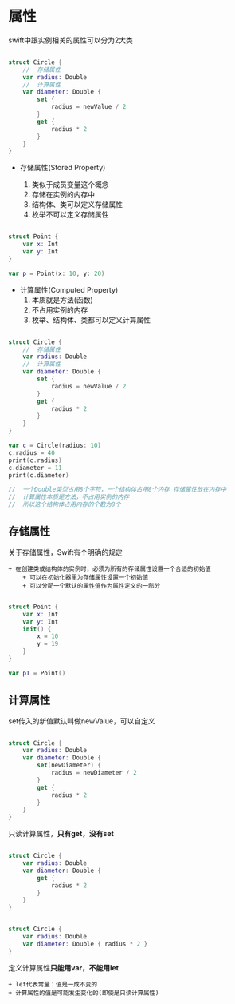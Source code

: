 # 属性

swift中跟实例相关的属性可以分为2大类

``` swift

struct Circle {
	//	存储属性
	var radius: Double
	//	计算属性
	var diameter: Double {
		set {
			radius = newValue / 2
		}
		get {
			radius * 2
		}
	}
}

```

+ 存储属性(Stored Property)

	1. 类似于成员变量这个概念
	2. 存储在实例的内存中
	3. 结构体、类可以定义存储属性
	4. 枚举不可以定义存储属性

``` swift

struct Point {
	var x: Int
	var y: Int
}

var p = Point(x: 10, y: 20)

```

+ 计算属性(Computed Property)
	1. 本质就是方法(函数)
	2. 不占用实例的内存
	3. 枚举、结构体、类都可以定义计算属性

``` swift

struct Circle {
    //  存储属性
    var radius: Double
    //  计算属性
    var diameter: Double {
        set {
            radius = newValue / 2
        }
        get {
            radius * 2
        }
    }
}

var c = Circle(radius: 10)
c.radius = 40
print(c.radius)
c.diameter = 11
print(c.diameter)

//	一个Double类型占用8个字符，一个结构体占用8个内存 存储属性放在内存中
//	计算属性本质是方法，不占用实例的内存
//	所以这个结构体占用内存的个数为8个
```

## 存储属性

关于存储属性，Swift有个明确的规定

	+ 在创建类或结构体的实例时，必须为所有的存储属性设置一个合适的初始值
		+ 可以在初始化器里为存储属性设置一个初始值
		+ 可以分配一个默认的属性值作为属性定义的一部分

``` swift

struct Point {
	var x: Int
	var y: Int
	init() {
		x = 10
		y = 19
	}
}

var p1 = Point()

```

## 计算属性

set传入的新值默认叫做newValue，可以自定义

``` swift

struct Circle {
    var radius: Double
    var diameter: Double {
        set(newDiameter) {
            radius = newDiameter / 2
        }
        get {
            radius * 2
        }
    }
}

```

只读计算属性，**只有get，没有set**

``` swift

struct Circle {
    var radius: Double
    var diameter: Double {
        get {
            radius * 2
        }
    }
}

```

``` swift

struct Circle {
    var radius: Double
    var diameter: Double { radius * 2 }
}

```

定义计算属性**只能用var，不能用let**

	+ let代表常量：值是一成不变的
	+ 计算属性的值是可能发生变化的(即使是只读计算属性)

